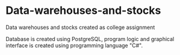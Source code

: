 # Data-warehouses-and-stocks
Data warehouses and stocks created as college assignment

Database is created using PostgreSQL, program logic and graphical interface is created using programming language "C#".
